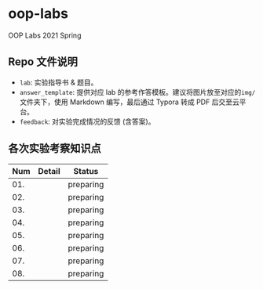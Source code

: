# oop-labs

OOP Labs 2021 Spring

## Repo 文件说明

- `lab`: 实验指导书 & 题目。
- `answer_template`: 提供对应 lab 的参考作答模板。建议将图片放至对应的`img/`文件夹下，使用 Markdown 编写，最后通过 Typora 转成 PDF 后交至云平台。
- `feedback`: 对实验完成情况的反馈 (含答案)。

## 各次实验考察知识点

| Num | Detail | Status    |
| --- | ------ | --------- |
| 01. |        | preparing |
| 02. |        | preparing |
| 03. |        | preparing |
| 04. |        | preparing |
| 05. |        | preparing |
| 06. |        | preparing |
| 07. |        | preparing |
| 08. |        | preparing |
